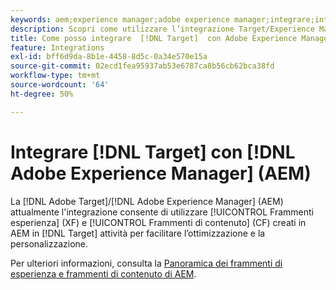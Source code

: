 ```yaml
---
keywords: aem;experience manager;adobe experience manager;integrare;integrazione
description: Scopri come utilizzare l’integrazione Target/Experience Manager.
title: Come posso integrare  [!DNL Target]  con Adobe Experience Manager (AEM)?
feature: Integrations
exl-id: bff6d9da-8b1e-4458-8d5c-0a34e570e15a
source-git-commit: 02ecd1fea95937ab53e6787ca8b56cb62bca38fd
workflow-type: tm+mt
source-wordcount: '64'
ht-degree: 50%

---
```


# Integrare [!DNL Target] con [!DNL Adobe Experience Manager] (AEM)

La [!DNL Adobe Target]/[!DNL Adobe Experience Manager] (AEM) attualmente l&#39;integrazione consente di utilizzare [!UICONTROL Frammenti esperienza] (XF) e [!UICONTROL Frammenti di contenuto] (CF) creati in AEM in [!DNL Target] attività per facilitare l’ottimizzazione e la personalizzazione.

Per ulteriori informazioni, consulta la [Panoramica dei frammenti di esperienza e frammenti di contenuto di AEM](/help/main/c-integrating-target-with-mac/aem/aem-experience-and-content-fragments.md).
